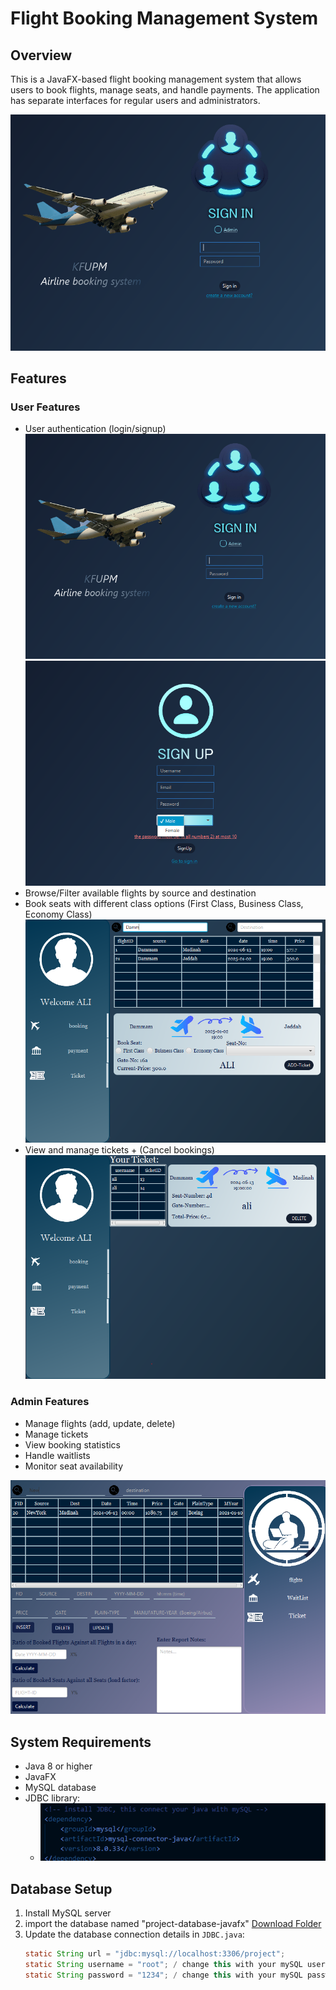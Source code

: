 # Flight Booking Management System

## Overview
This is a JavaFX-based flight booking management system that allows users to book flights, manage seats, and handle payments. The application has separate interfaces for regular users and administrators.

![LoginPage](images/login.png)

## Features

### User Features
- User authentication (login/signup)
![authentication imaage](images/login.png)
![authentication2 image](images/signup.png)
- Browse/Filter available flights by source and destination
- Book seats with different class options (First Class, Business Class, Economy Class)
![passenger home page](images/php.png)
- View and manage tickets + (Cancel bookings)
![ticket manage](images/pticket.png)

### Admin Features
- Manage flights (add, update, delete)
- Manage tickets
- View booking statistics
- Handle waitlists
- Monitor seat availability

![admin page](images/ahp.png)

## System Requirements
- Java 8 or higher
- JavaFX
- MySQL database
- JDBC library:
    - ![JDBC install](images/jdbc.png)

## Database Setup
1. Install MySQL server
2. import the database named "project-database-javafx" [Download Folder](dumps/project-database-javafx)
3. Update the database connection details in `JDBC.java`:
   ```java
   static String url = "jdbc:mysql://localhost:3306/project";
   static String username = "root"; / change this with your mySQL username
   static String password = "1234"; / change this with your mySQL password
